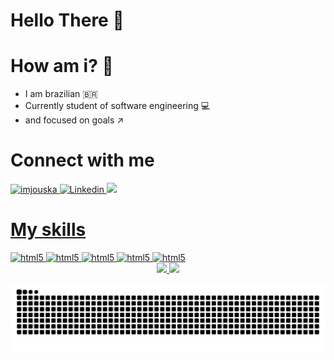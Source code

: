# Hello There :wave:	
# How am i? 🧐
- I am brazilian 🇧🇷
- Currently student of software engineering :computer:
- and focused on goals ↗️

# Connect with me

<a href="https://twitter.com/alvaroveigones">
<img allign="center" src="https://cdn.jsdelivr.net/npm/simple-icons@3.0.1/icons/twitter.svg" alt="imjouska" height="30" width="40" / >
  
<a href="https://www.linkedin.com/in/álvaro-joão-da-silva-veiga-4004a6208/">
<img alling="center" alt="Linkedin" src="https://cdn.jsdelivr.net/gh/devicons/devicon/icons/linkedin/linkedin-plain.svg" widht="40" height="30"styles:"max-widht=100%;">
  
 <a href="https://www.instagram.com/alvaro.veigones/">
<img allign="center" src="https://cdn.jsdelivr.net/npm/simple-icons@3.0.1/icons/instagram.svg" widht="40" height="30"styles:"max-widht=100%;">
  
# My skills
  
 <img alt="html5" alling="center" widht="40" height="30" src="https://cdn.jsdelivr.net/gh/devicons/devicon/icons/html5/html5-original.svg">
 <img alt="html5" alling="center" widht="40" height="30" src="https://cdn.jsdelivr.net/gh/devicons/devicon/icons/css3/css3-original.svg">
 <img alt="html5" alling="center" widht="40" height="30" src="https://cdn.jsdelivr.net/gh/devicons/devicon/icons/javascript/javascript-original.svg">
 <img alt="html5" alling="center" widht="40" height="30" src="https://cdn.jsdelivr.net/gh/devicons/devicon/icons/nodejs/nodejs-original-wordmark.svg" />
 <img alt="html5" alling="center" widht="40" height="30" src="https://cdn.jsdelivr.net/gh/devicons/devicon/icons/python/python-original.svg">
  
<div align="center">
  <a href="https://github.com/allystor">
  <img height="180em" src="https://github-readme-stats.vercel.app/api?username=allystor&show_icons=true&theme=dracula&include_all_commits=true&count_private=true"/>
  <img height="180em" src="https://github-readme-stats.vercel.app/api/top-langs/?username=allystor&layout=compact&langs_count=7&theme=dracula"/>
</div>

![Snake animation](https://github.com/allystor/allystor/blob/output/github-contribution-grid-snake.svg)
